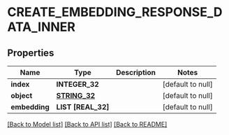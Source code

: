 # CREATE_EMBEDDING_RESPONSE_DATA_INNER

## Properties
Name | Type | Description | Notes
------------ | ------------- | ------------- | -------------
**index** | **INTEGER_32** |  | [default to null]
**object** | [**STRING_32**](STRING_32.md) |  | [default to null]
**embedding** | **LIST [REAL_32]** |  | [default to null]

[[Back to Model list]](../README.md#documentation-for-models) [[Back to API list]](../README.md#documentation-for-api-endpoints) [[Back to README]](../README.md)


